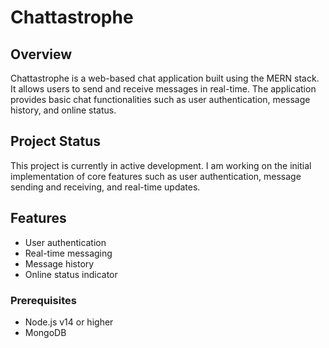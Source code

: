 # Chattastrophe

## Overview
Chattastrophe is a web-based chat application built using the MERN stack. It allows users to send and receive messages in real-time. The application provides basic chat functionalities such as user authentication, message history, and online status.

## Project Status
This project is currently in active development. I am working on the initial implementation of core features such as user authentication, message sending and receiving, and real-time updates.

## Features
- User authentication
- Real-time messaging
- Message history
- Online status indicator

### Prerequisites
- Node.js v14 or higher
- MongoDB

